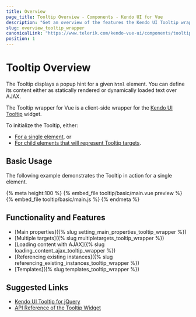 ```yaml
---
title: Overview
page_title: Tooltip Overview - Components - Kendo UI for Vue
description: "Get an overview of the features the Kendo UI Tooltip wrapper for Vue delivers and use the component in Vue projects."
slug: overview_tooltip_wrapper
canonicalLink: "https://www.telerik.com/kendo-vue-ui/components/tooltip/"
position: 1
---
```


<div><WrapperBanner link="/kendo-vue-ui/components/tooltip/"></WrapperBanner></div>    

# Tooltip Overview

The Tooltip displays a popup hint for a given `html` element. You can define its content either as statically rendered or dynamically loaded text over AJAX.

The Tooltip wrapper for Vue is a client-side wrapper for the [Kendo UI Tooltip](https://docs.telerik.com/kendo-ui/api/javascript/ui/tooltip) widget.

To initialize the Tooltip, either:

* [For a single element](#toc-basic-usage), or
* [For child elements that will represent Tooltip targets](#toc-multiple-targets).

<div data-component="StartFreeTrialSection"></div>

## Basic Usage

The following example demonstrates the Tooltip in action for a single element.

{% meta height:100 %}
{% embed_file tooltip/basic/main.vue preview %}
{% embed_file tooltip/basic/main.js %}
{% endmeta %}

## Functionality and Features

* [Main properties]({% slug setting_main_properties_tooltip_wrapper %})
* [Multiple targets]({% slug multipletargets_tooltip_wrapper %})
* [Loading content with AJAX]({% slug loading_content_ajax_tooltip_wrapper %})
* [Referencing existing instances]({% slug referencing_existing_instances_tooltip_wrapper %})
* [Templates]({% slug templates_tooltip_wrapper %})

## Suggested Links

* [Kendo UI Tooltip for jQuery](https://docs.telerik.com/kendo-ui/controls/layout/tooltip/overview)
* [API Reference of the Tooltip Widget](https://docs.telerik.com/kendo-ui/api/javascript/ui/tooltip)
